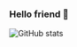 ### Hello friend 👋

![GitHub stats](https://github-readme-stats.vercel.app/api?username=Skydler&show_icons=true)  
<!--
![Profile views](https://gpvc.arturio.dev/Skydler)  



**Skydler/Skydler** is a ✨ _special_ ✨ repository because its `README.md` (this file) appears on your GitHub profile.

Here are some ideas to get you started:

- 🔭 I’m currently working on ...
- 🌱 I’m currently learning ...
- 👯 I’m looking to collaborate on ...
- 🤔 I’m looking for help with ...
- 💬 Ask me about ...
- 📫 How to reach me: ...
- 😄 Pronouns: ...
- ⚡ Fun fact: ...
-->
